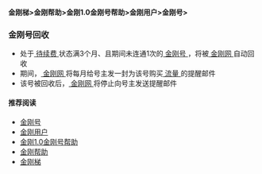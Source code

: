 #### 金刚梯>金刚帮助>金刚1.0金刚号帮助>金刚用户>金刚号>
### 金刚号回收
- 处于[ 待续费 ](https://a2zitpro.github.io/web/kkdatatrafficexpiredidentify)状态满3个月、且期间未连通1次的[ 金刚号 ](https://a2zitpro.github.io/web/kkid)，将被[ 金刚网 ](https://a2zitpro.github.io/web/kksitecn)自动回收
- 期间，[ 金刚网 ](https://a2zitpro.github.io/web/kksitecn)将每月给号主发一封为该号购买[ 流量 ](https://a2zitpro.github.io/web/kkdatatraffic)的提醒邮件
- 该号被回收后，[ 金刚网 ](https://a2zitpro.github.io/web/kksitecn)将停止向号主发送提醒邮件


#### 推荐阅读

- [金刚号](https://a2zitpro.github.io/web/list_kkid)
- [金刚用户](https://a2zitpro.github.io/web/list_kkuser)
- [金刚1.0金刚号帮助](https://a2zitpro.github.io/web/list_helpkkvpn1.0)
- [金刚帮助](https://a2zitpro.github.io/web/list_helpkkvpn)
- [金刚梯](https://a2zitpro.github.io/web/dlb)
